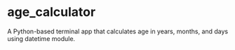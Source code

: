 # age_calculator
A Python-based terminal app that calculates age in years, months, and days using datetime module.
